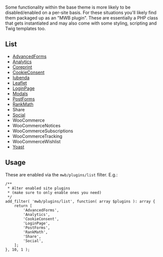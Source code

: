 Some functionality within the base theme is more likely to be disabled/enabled on a per-site basis. For these situations you'll likely find them packaged up as an "MWB plugin". These are essentially a PHP class that gets instantiated and may also come with some styling, scripting and Twig templates too.

## List
- [AdvancedForms](Plugins/AdvancedForms)
- [Analytics](Plugins/Analytics)
- [Coreprint](Plugins/Coreprint)
- [CookieConsent](Plugins/CookieConsent)
- [Iubenda](Plugins/Iubenda)
- [Leaflet](Plugins/Leaflet)
- [LoginPage](Plugins/LoginPage)
- [Modals](Plugins/Modals)
- [PostForms](Plugins/PostForms)
- [RankMath](Plugins/RankMath)
- Share
- [Social](Plugins/Social)
- WooCommerce
- WooCommerceNotices
- WooCommerceSubscriptions
- WooCommerceTracking
- WooCommerceWishlist
- [Yoast](Plugins/Yoast)

## Usage
These are enabled via the `mwb/plugins/list` filter. E.g.:

```
/**
 * Alter enabled site plugins
 * (make sure to only enable ones you need)
 */
add_filter( 'mwb/plugins/list', function( array $plugins ): array {
    return [
        'AdvancedForms',
        'Analytics',
        'CookieConsent',
        'LoginPage',
        'PostForms',
        'RankMath',
        'Share',
        'Social',
    ];
}, 10, 1 );
```
